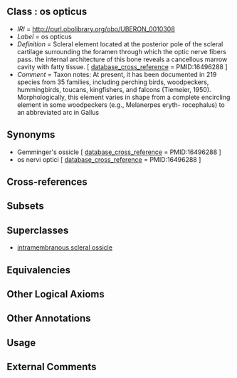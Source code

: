 
## Class : os opticus

 * *IRI* = http://purl.obolibrary.org/obo/UBERON_0010308
 * *Label* = os opticus
 * *Definition* = Scleral element located at the posterior pole of the scleral cartilage surrounding the foramen through which the optic nerve fibers pass. the internal architecture of this bone reveals a cancellous marrow cavity with fatty tissue. [ [database_cross_reference](../../ef/oboInOwl#hasDbXref.md) = PMID:16496288 ]
 * *Comment* = Taxon notes: At present, it has been documented in 219 species from 35 families, including perching birds, woodpeckers, hummingbirds, toucans, kingfishers, and falcons (Tiemeier, 1950). Morphologically, this element varies in shape from a complete encircling element in some woodpeckers (e.g., Melanerpes eryth- rocephalus) to an abbreviated arc in Gallus

## Synonyms

 * Gemminger's ossicle [ [database_cross_reference](../../ef/oboInOwl#hasDbXref.md) = PMID:16496288 ]
 * os nervi optici [ [database_cross_reference](../../ef/oboInOwl#hasDbXref.md) = PMID:16496288 ]

## Cross-references


## Subsets


## Superclasses

 * [intramembranous scleral ossicle](../../UBERON/98/UBERON_0010298.md)

## Equivalencies


## Other Logical Axioms


## Other Annotations


## Usage


## External Comments

